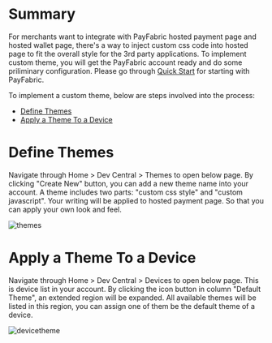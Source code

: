 # Summary
For merchants want to integrate with PayFabric hosted payment page and hosted wallet page, there's a way to inject custom css code into hosted page to fit the overall style for the 3rd party applications. To implement custom theme, you will get the PayFabric account ready and do some priliminary configuration. Please go through [Quick Start](https://github.com/PayFabric/API-Samples/wiki/Quick-Start) for starting with PayFabric.

To implement a custom theme, below are steps involved into the process:
* [Define Themes](#definetheme)
* [Apply a Theme To a Device](#applytheme)

# Define Themes

Navigate through Home > Dev Central > Themes to open below page. By clicking "Create New" button, you can add a new theme name into your account. A theme includes two parts: "custom css style" and "custom javascript". Your writing will be applied to hosted payment page. So that you can apply your own look and feel. 

![themes](https://s3-us-west-1.amazonaws.com/github-screenshot-repository/v2/themes.png)

# Apply a Theme To a Device

Navigate through Home > Dev Central > Devices to open below page. This is device list in your account. By clicking the icon button in column "Default Theme", an extended region will be expanded. All available themes will be listed in this region, you can assign one of them be the default theme of a device. 

![devicetheme](https://s3-us-west-1.amazonaws.com/github-screenshot-repository/v2/themes1.png)
